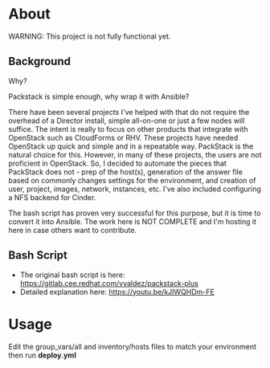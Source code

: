# About

WARNING: This project is not fully functional yet.

## Background

Why?

Packstack is simple enough, why wrap it with Ansible?

There have been several projects I've helped with that do not require the overhead of a Director install, simple all-on-one or just a few nodes will suffice. The intent is really to focus on other products that integrate with OpenStack such as CloudForms or RHV. These projects have needed OpenStack up quick and simple and in a repeatable way. PackStack is the natural choice for this. However, in many of these projects, the users are not proficient in OpenStack. So, I decided to automate the pieces that PackStack does not - prep of the host(s), generation of the answer file based on commonly changes settings for the environment, and creation of user, project, images, network, instances, etc. I've also included configuring a NFS backend for Cinder.

The bash script has proven very successful for this purpose, but it is time to convert it into Ansible. The work here is NOT COMPLETE and I'm hosting it here in case others want to contribute.


## Bash Script

* The original bash script is here: https://gitlab.cee.redhat.com/vvaldez/packstack-plus
* Detailed explanation here: https://youtu.be/kJIWQHDm-FE

# Usage

Edit the group_vars/all and inventory/hosts files to match your environment then run **deploy.yml**
